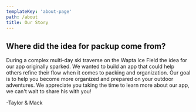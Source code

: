```yaml
---
templateKey: 'about-page'
path: /about
title: Our Story
---
```


## Where did the idea for packup come from?

During a complex multi-day ski traverse on the Wapta Ice Field the idea for our app originally sparked. We wanted to build an app that could help others refine their flow when it comes to packing and organization. Our goal is to help you become more organized and prepared on your outdoor adventures. We appreciate you taking the time to learn more about our app, we can't wait to share his with you!

-Taylor & Mack
